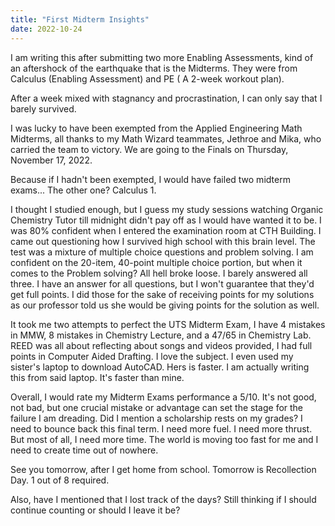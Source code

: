 ```yaml
---
title: "First Midterm Insights"
date: 2022-10-24
---
```


I am writing this after submitting two more Enabling Assessments, kind of an aftershock of the earthquake that is the Midterms. 
They were from Calculus (Enabling Assessment) and PE ( A 2-week workout plan).

After a week mixed with stagnancy and procrastination, I can only say that I barely survived. 

I was lucky to have been exempted from the Applied Engineering Math Midterms, all thanks to my Math Wizard teammates, Jethroe and Mika, who carried the team to victory. We are going to the Finals on Thursday, November 17, 2022.

Because if I hadn't been exempted, I would have failed two midterm exams... The other one? Calculus 1.

I thought I studied enough, but I guess my study sessions watching Organic Chemistry Tutor till midnight didn't pay off as I would have wanted it to be. I was 80% confident when I entered the examination room at CTH Building. I came out questioning how I survived high school with this brain level. The test was a mixture of multiple choice questions and problem solving. I am confident on the 20-item, 40-point multiple choice portion, but when it comes to the Problem solving? All hell broke loose. I barely answered all three. I have an answer for all questions, but I won't guarantee that they'd get full points. I did those for the sake of receiving points for my solutions as our professor told us she would be giving points for the solution as well.

It took me two attempts to perfect the UTS Midterm Exam, I have 4 mistakes in MMW, 8 mistakes in Chemistry Lecture, and a 47/65 in Chemistry Lab. REED was all about reflecting about songs and videos provided, I had full points in Computer Aided Drafting. I love the subject. I even used my sister's laptop to download AutoCAD. Hers is faster. I am actually writing this from said laptop. It's faster than mine.

Overall, I would rate my Midterm Exams performance a 5/10. It's not good, not bad, but one crucial mistake or advantage can set the stage for the failure I am dreading. Did I mention a scholarship rests on my grades? I need to bounce back this final term. I need more fuel. I need more thrust. But most of all, I need more time. The world is moving too fast for me and I need to create time out of nowhere.

See you tomorrow, after I get home from school. Tomorrow is Recollection Day. 1 out of 8 required.

Also, have I mentioned that I lost track of the days? Still thinking if I should continue counting or should I leave it be?
